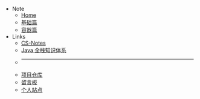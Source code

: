 * <i class="fas fa-fw fa-th"></i> Note
	* [<i class="fas fa-fw fa-home"></i> Home](/README)
	* [<i class="fas fa-fw fa-archive"></i> 基础篇](/basic/)
	* [<i class="fas fa-fw fa-box"></i> 容器篇](/container/)
* <i class="fas fa-fw fa-fan fa-spin"></i> Links
    * [<i class="fas fa-fw fa-pen"></i> CS-Notes](http://cyc2018.gitee.io/cs-notes/#/README)
    * [<i class="fas fa-fw fa-book"></i> Java 全栈知识体系](https://www.pdai.tech/)
    * ---
    * [<i class="fab fa-fw fa-github"></i> 项目仓库](https://github.com/lewky/java-note)
    * [<i class="fas fa-fw fa-comment"></i> 留言板](https://lewky.cn/bbs/)
    * [<i class="fas fa-fw fa-atom"></i> 个人站点](https://lewky.cn)

    
<!--    * [<i class="fas fa-fw fa-box"></i> 容器篇](/collection/)
    * [<i class="fas fa-fw fa-lock"></i> 并发篇](/concurrency/)
    * [<i class="fas fa-fw fa-network-wired"></i> I/O篇](/io/)
    * [<i class="fas fa-fw fa-toolbox"></i> 框架篇](/framework/)
    * [<i class="fas fa-fw fa-database"></i> 数据库篇](/db/)
-->